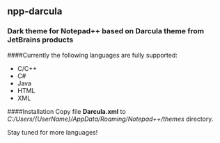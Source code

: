 ## npp-darcula

### Dark theme for Notepad++ based on Darcula theme from JetBrains products

####Currently the following languages are fully supported:
* C/C++
* C#
* Java
* HTML
* XML

####Installation
Copy file **Darcula.xml** to _C:/Users/{UserName}/AppData/Roaming/Notepad++/themes_ directory.

Stay tuned for more languages!
